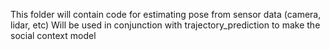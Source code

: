 This folder will contain code for estimating pose from sensor data (camera, lidar, etc)
Will be used in conjunction with trajectory_prediction to make the social context model